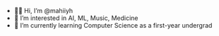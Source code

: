 - 👋🏼 Hi, I’m @mahiiyh
- 👀 I’m interested in AI, ML, Music, Medicine
- 🌱 I’m currently learning Computer Science as a first-year undergrad


<!---
mahiiyh/mahiiyh is a ✨ special ✨ repository because its `README.md` (this file) appears on your GitHub profile.
You can click the Preview link to take a look at your changes.
--->
